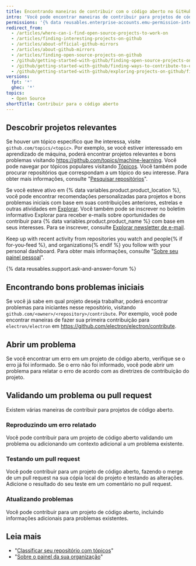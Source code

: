 ```yaml
---
title: Encontrando maneiras de contribuir com o código aberto no GitHub
intro: 'Você pode encontrar maneiras de contribuir para projetos de código aberto em {% data variables.product.product_location %} que são relevantes para você.'
permissions: '{% data reusables.enterprise-accounts.emu-permission-interact %}'
redirect_from:
  - /articles/where-can-i-find-open-source-projects-to-work-on
  - /articles/finding-interesting-projects-on-github
  - /articles/about-official-github-mirrors
  - /articles/about-github-mirrors
  - /articles/finding-open-source-projects-on-github
  - /github/getting-started-with-github/finding-open-source-projects-on-github
  - /github/getting-started-with-github/finding-ways-to-contribute-to-open-source-on-github
  - /github/getting-started-with-github/exploring-projects-on-github/finding-ways-to-contribute-to-open-source-on-github
versions:
  fpt: '*'
  ghec: '*'
topics:
  - Open Source
shortTitle: Contribuir para o código aberto
---
```


## Descobrir projetos relevantes

Se houver um tópico específico que lhe interessa, visite `github.com/topics/<topic>`. Por exemplo, se você estiver interessado em aprendizado de máquina, poderá encontrar projetos relevantes e bons problemas visitando https://github.com/topics/machine-learning. Você pode navegar por tópicos populares visitando [Tópicos](https://github.com/topics). Você também pode procurar repositórios que correspondam a um tópico do seu interesse. Para obter mais informações, consulte "[Pesquisar repositórios](/search-github/searching-on-github/searching-for-repositories#search-by-topic)".

Se você esteve ativo em {% data variables.product.product_location %}, você pode encontrar recomendações personalizadas para projetos e bons problemas iniciais com base em suas contribuições anteriores, estrelas e outras atividades em [Explorar](https://github.com/explore). Você também pode se inscrever no boletim informativo Explorar para receber e-mails sobre oportunidades de contribuir para {% data variables.product.product_name %} com base em seus interesses. Para se inscrever, consulte [Explorar newsletter de e-mail](https://github.com/explore/subscribe).

Keep up with recent activity from repositories you watch and people{% if for-you-feed %}, and organizations{% endif %} you follow with your personal dashboard. Para obter mais informações, consulte "[Sobre seu painel pessoal](/articles/about-your-personal-dashboard)".

{% data reusables.support.ask-and-answer-forum %}

## Encontrando bons problemas iniciais

Se você já sabe em qual projeto deseja trabalhar, poderá encontrar problemas para iniciantes nesse repositório, visitando `github.com/<owner>/<repository>/contribute`. Por exemplo, você pode encontrar maneiras de fazer sua primeira contribuição para `electron/electron` em https://github.com/electron/electron/contribute.

## Abrir um problema

Se você encontrar um erro em um projeto de código aberto, verifique se o erro já foi informado. Se o erro não foi informado, você pode abrir um problema para relatar o erro de acordo com as diretrizes de contribuição do projeto.

## Validando um problema ou pull request

Existem várias maneiras de contribuir para projetos de código aberto.

### Reproduzindo um erro relatado
Você pode contribuir para um projeto de código aberto validando um problema ou adicionando um contexto adicional a um problema existente.

### Testando um pull request
Você pode contribuir para um projeto de código aberto, fazendo o merge de um pull request na sua cópia local do projeto e testando as alterações. Adicione o resultado do seu teste em um comentário no pull request.

### Atualizando problemas
Você pode contribuir para um projeto de código aberto, incluindo informações adicionais para problemas existentes.


## Leia mais

- "[Classificar seu repositório com tópicos](/articles/classifying-your-repository-with-topics)"
- "[Sobre o painel da sua organização](/articles/about-your-organization-dashboard)"
